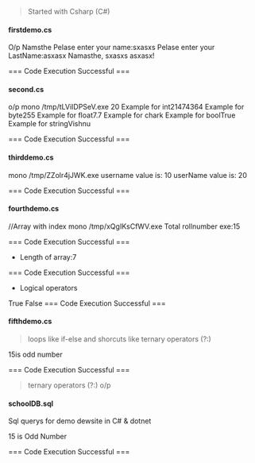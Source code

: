 > Started with Csharp (C#)

#### firstdemo.cs
O/p
Namsthe
Pelase enter your name:sxasxs
Pelase enter your LastName:asxasx
Namasthe, sxasxs asxasx!

=== Code Execution Successful ===

#### second.cs
o/p
mono /tmp/tLViIDPSeV.exe
20
Example for int21474364
Example for byte255
Example for float7.7
Example for chark
Example for boolTrue
Example for stringVishnu

=== Code Execution Successful ===

#### thirddemo.cs

mono /tmp/ZZolr4jJWK.exe
username value is: 10
userName value is: 20

=== Code Execution Successful ===

#### fourthdemo.cs
//Array with index
mono /tmp/xQgIKsCfWV.exe
Total rollnumber exe:15

=== Code Execution Successful ===

* Length of array:7

=== Code Execution Successful ===

* Logical operators

True
False
=== Code Execution Successful ===

#### fifthdemo.cs
> loops like if-else and shorcuts like ternary operators (?:) 

15is odd number

=== Code Execution Successful ===
> ternary operators (?:) o/p

#### schoolDB.sql

Sql querys for demo dewsite in C# & dotnet

15 is Odd Number

=== Code Execution Successful ===

